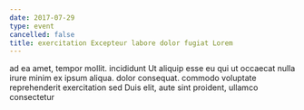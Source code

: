 ```yaml
---
date: 2017-07-29
type: event
cancelled: false
title: exercitation Excepteur labore dolor fugiat Lorem
---
```

ad ea amet, tempor mollit. incididunt Ut aliquip esse eu qui ut occaecat nulla irure minim ex ipsum aliqua. dolor consequat. commodo voluptate reprehenderit exercitation sed Duis elit, aute sint proident, ullamco consectetur